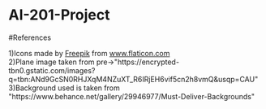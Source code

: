 # AI-201-Project
#References
<div>1)Icons made by <a href="https://www.freepik.com" title="Freepik">Freepik</a> from <a href="https://www.flaticon.com/" title="Flaticon">www.flaticon.com</a></div>
<div>2)Plane image taken from pre->"https://encrypted-tbn0.gstatic.com/images?q=tbn:ANd9GcSN0RHJXqM4NZuXT_R6IRjEH6vif5cn2h8vmQ&usqp=CAU" </div>
<div>3)Background used is taken from "https://www.behance.net/gallery/29946977/Must-Deliver-Backgrounds"</div>
